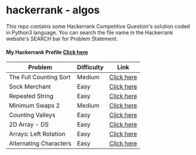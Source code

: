 # hackerrank - algos
This repo contains some Hackerrank Competitive Question's solution coded in Python3 language. You can search the file name in the Hackerrank website's SEARCH bar for Problem Statement.

#### My Hackerrank Profile [Click here](https://www.hackerrank.com/robinkataria)

Problem | Difficulty | Link
---- | ---- | ----
The Full Counting Sort | Medium | [Click here](https://www.hackerrank.com/challenges/countingsort4)
Sock Merchant | Easy | [Click here](https://www.hackerrank.com/challenges/sock-merchant/)
Repeated String | Easy | [Click here](https://www.hackerrank.com/challenges/repeated-string/)
Minimum Swaps 2 | Medium | [Click here](https://www.hackerrank.com/challenges/minimum-swaps-2/)
Counting Valleys | Easy | [Click here](https://www.hackerrank.com/challenges/counting-valleys/)
2D Array - DS | Easy | [Click here](https://www.hackerrank.com/challenges/2d-array/)
Arrays: Left Rotation | Easy | [Click here](https://www.hackerrank.com/challenges/ctci-array-left-rotation)
Alternating Characters | Easy | [Click here](https://www.hackerrank.com/challenges/alternating-characters)
